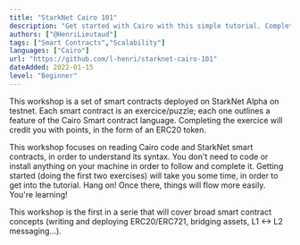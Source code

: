 ```yaml
---
title: "StarkNet Cairo 101"
description: "Get started with Cairo with this simple tutorial. Complete the puzzles, get points and learn about StarkNet smart contracts!"
authors: ["@HenriLieutaud"]
tags: ["Smart Contracts","Scalability"]
languages: ["Cairo"]
url: "https://github.com/l-henri/starknet-cairo-101"
dateAdded: 2022-01-15
level: "Beginner"
---
```


This workshop is a set of smart contracts deployed on StarkNet Alpha on testnet. Each smart contract is an exercice/puzzle; each one outlines a feature of the Cairo Smart contract language. Completing the exercice will credit you with points, in the form of an ERC20 token.

This workshop focuses on reading Cairo code and StarkNet smart contracts, in order to understand its syntax. You don't need to code or install anything on your machine in order to follow and complete it. Getting started (doing the first two exercises) will take you some time, in order to get into the tutorial. Hang on! Once there, things will flow more easily. You're learning!

This workshop is the first in a serie that will cover broad smart contract concepts (writing and deploying ERC20/ERC721, bridging assets, L1 <-> L2 messaging...).